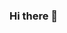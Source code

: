 ### Hi there 👋

<!--
**I am Mohammad Arsalan. My main interest lies in Machine learning. I have also basic knowledge of Tableau and SQL. I am laborious and always ready to learn**.

- 🔭 I’m currently working on ML projects
- 🌱 I’m currently learning NLP and DL
- 👯 I’m looking to collaborate on any AI projects
- 🤔 I’m looking for help in job and internship opportunities
- 💬 Ask me about Whatever you want to know
- 📫 How to reach me: Contact me directly on this mail
mohammadarsalanjmi1992@gmail.com
- 😄 Pronouns: You can give one
- ⚡ Fun fact: I can work without music
